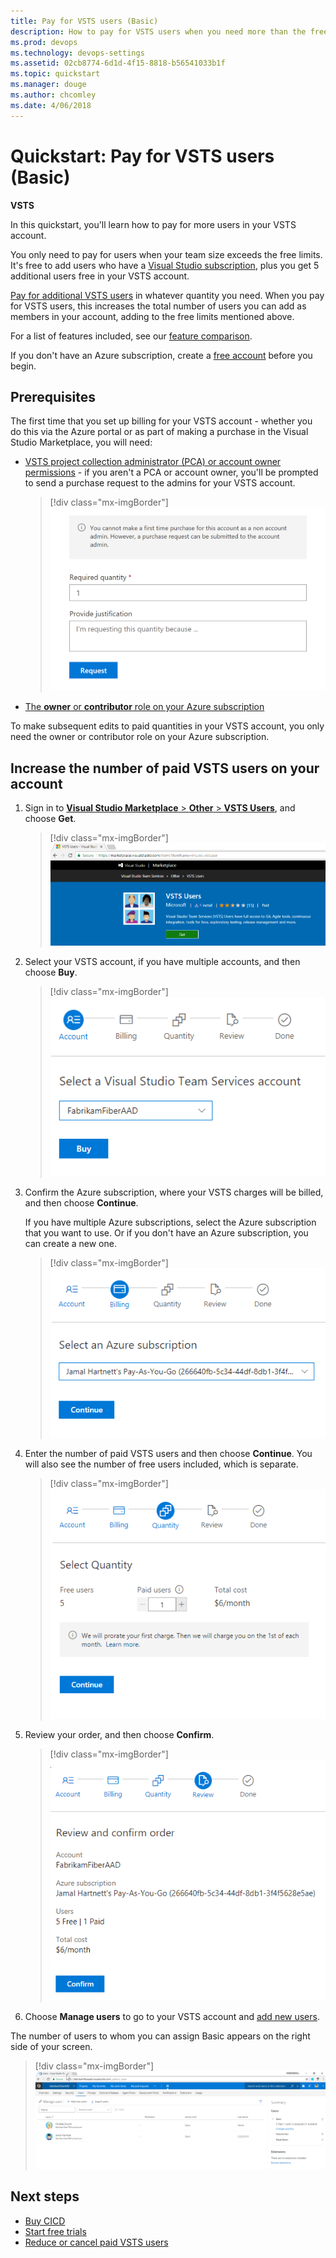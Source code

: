 ```yaml
---
title: Pay for VSTS users (Basic)
description: How to pay for VSTS users when you need more than the free amount (Visual Studio Online, VSO, VSTS, Marketplace)
ms.prod: devops
ms.technology: devops-settings
ms.assetid: 02cb8774-6d1d-4f15-8818-b56541033b1f
ms.topic: quickstart
ms.manager: douge
ms.author: chcomley
ms.date: 4/06/2018
---
```

[//]: # (monikerRange: 'vsts')

# Quickstart: Pay for VSTS users (Basic)

**VSTS**

In this quickstart, you'll learn how to pay for more users in your VSTS account.

You only need to pay for users when your team size exceeds the free limits. It's free to add users who have a [Visual Studio subscription](https://www.visualstudio.com/team-services/pricing/), plus you get 5 additional users free in your VSTS account.

[Pay for additional VSTS users](https://marketplace.visualstudio.com/items?itemName=ms.vss-vstsuser) in whatever quantity you need. When you pay for VSTS users, this increases the total number of users you can add as members in your account, adding to the free limits mentioned above.

For a list of features included, see our
[feature comparison](https://www.visualstudio.com/team-services/compare-features/).

If you don't have an Azure subscription, create a [free account](https://azure.microsoft.com/en-us/free/?WT.mc_id=A261C142F) before you begin.

## Prerequisites

The first time that you set up billing for your VSTS account - whether you do this via the Azure portal or as part of making a purchase in the Visual Studio Marketplace, you will need:

* [VSTS project collection administrator (PCA) or account owner permissions](../accounts/faq-add-delete-users.md#find-owner) - if you aren't a PCA or account owner, you'll be prompted to send a purchase request to the admins for your VSTS account.

   > [!div class="mx-imgBorder"]
![Non-project admin submit request](_img/buy-more-basic-access/non-account-admin-purchase-request.png)

* [The **owner** or **contributor** role on your Azure subscription](add-backup-billing-managers.md)

To make subsequent edits to paid quantities in your VSTS account, you only need the owner or contributor role on your Azure subscription.

<a name="buy-access-vs-marketplace"></a>

## Increase the number of paid VSTS users on your account

1. Sign in to [**Visual Studio Marketplace** > **Other** > **VSTS Users**](https://marketplace.visualstudio.com/items?itemName=ms.vss-vstsuser), and choose **Get**.

   > [!div class="mx-imgBorder"]
![Go to Visual Studio Marketplace, Other, VSTS Users](_img/buy-more-basic-access/marketplace-choose-get-vsts-users.PNG)

2. Select your VSTS account, if you have multiple accounts, and then choose **Buy**.

   > [!div class="mx-imgBorder"]
![Select your account](_img/buy-more-basic-access/marketplace-choose-buy.PNG)

3. Confirm the Azure subscription, where your VSTS charges will be billed, and then choose **Continue**.

   If you have multiple Azure subscriptions, select the Azure subscription that you want to use. Or if you don't have an Azure subscription, you can create a new one.

   > [!div class="mx-imgBorder"]
![Confirm or select your azure subscription](_img/buy-more-basic-access/marketplace-confirm-subscription.PNG)

4. Enter the number of paid VSTS users and then choose **Continue**. You will also see the number of free users included, which is separate.

   > [!div class="mx-imgBorder"]
![Enter the number of paid VSTS users](_img/buy-more-basic-access/marketplace-select-number-of-users.png)

5. Review your order, and then choose **Confirm**.

   > [!div class="mx-imgBorder"]
![VSTS Marketplace review and confirm order](_img/buy-more-basic-access/marketplace-choose-confirm.png)

6. Choose **Manage users** to go to your VSTS account and [add new users](../accounts/add-account-users-from-user-hub.md).

The number of users to whom you can assign Basic appears on the right side of your screen.

   > [!div class="mx-imgBorder"]
![Number of users to whom you can assign Basic](_img/buy-more-basic-access/vsts-manage-users.png)

## Next steps

* [Buy CICD](buy-more-build-vs.md)
* [Start free trials](try-additional-features-vs.md)
* [Reduce or cancel paid VSTS users](reduce-cancel-paid-vsts-users.md)
